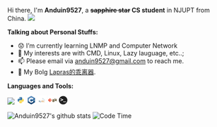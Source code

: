 Hi there, I'm **Anduin9527**, a **<del>sapphire star</del> CS student**  in NJUPT  from China.
<img src="https://imgbed-1304793179.cos.ap-nanjing.myqcloud.com/typora/20230405141641.gif"/>

**Talking about Personal Stuffs:**

- 😟 I’m currently learning LNMP and Computer Network
- 🤔 My interests are with CMD, Linux, Lazy lauguage, etc..;
- 📫 Please email via anduin9527@gmail.com to reach me.
- 📝 My Bolg [Lapras的乖离器](https://lapras.xyz).


**Languages and Tools:**  

<code><img height="20" src="https://pytorch.org/assets/images/pytorch-logo.png"></code>
<code><img height="20" src="https://raw.githubusercontent.com/github/explore/80688e429a7d4ef2fca1e82350fe8e3517d3494d/topics/python/python.png"></code>
<code><img height="20" src="https://raw.githubusercontent.com/github/explore/80688e429a7d4ef2fca1e82350fe8e3517d3494d/topics/cpp/cpp.png"></code>
<code><img height="20" src="https://raw.githubusercontent.com/github/explore/80688e429a7d4ef2fca1e82350fe8e3517d3494d/topics/mysql/mysql.png"></code>
<code><img height="20" src="https://raw.githubusercontent.com/github/explore/80688e429a7d4ef2fca1e82350fe8e3517d3494d/topics/git/git.png"></code>
<code><img height="20" src="https://raw.githubusercontent.com/github/explore/80688e429a7d4ef2fca1e82350fe8e3517d3494d/topics/terminal/terminal.png"></code>

![Anduin9527's github stats](https://github-readme-stats.vercel.app/api?username=anduin9527&show_icons=true&hide_border=true)
![Code Time](https://img.shields.io/endpoint?style=social&url=https://codetime-api.datreks.com/badge/2819?logoColor=dark%26project=%26recentMS=0%26showProject=false)
